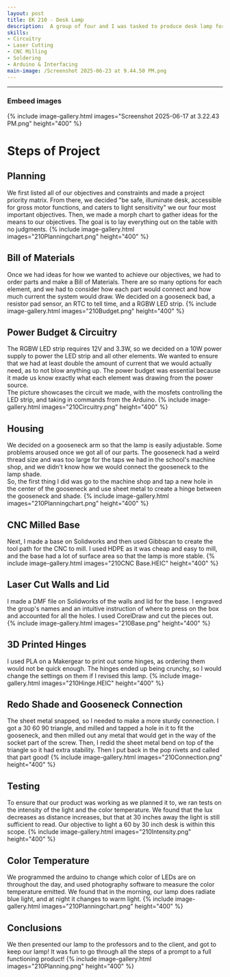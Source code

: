 ```yaml
---
layout: post
title: EK 210 - Desk Lamp
description:  A group of four and I was tasked to produce desk lamp for people with limited motor skills and light sensitivity to meet their needs. When browsing different stores like Home Depot, Amazon, or Target, the most common desk lamp is one with a standard light setting and an on/off switch. Users with limited fine motor skills may struggle to operate these types of controls, and the client prefers blue light to be emitted in the morning, and red light in the evening.
skills: 
- Circuitry
- Laser Cutting
- CNC Milling
- Soldering
- Arduino & Interfacing
main-image: /Screenshot 2025-06-23 at 9.44.50 PM.png
---
```


---
### Embeed images
{% include image-gallery.html images="Screenshot 2025-06-17 at 3.22.43 PM.png" height="400" %}

# Steps of Project

## Planning
We first listed all of our objectives and constraints and made a project priority matrix. From there, we decided "be safe, illuminate desk, accessible for gross motor functions, and caters to light sensitivity" we our four most important objectives.
Then, we made a morph chart to gather ideas for the means to our objectives. The goal is to lay everything out on the table with no judgments.
{% include image-gallery.html images="210Planningchart.png" height="400" %}   
## Bill of Materials
Once we had ideas for how we wanted to achieve our objectives, we had to order parts and make a Bill of Materials. There are so many options for each element, and we had to consider how each part would connect and how much current the system would draw. We decided on a gooseneck bad, a resistor pad sensor, an RTC to tell time, and a RGBW LED strip.
{% include image-gallery.html images="210Budget.png" height="400" %}   
## Power Budget & Circuitry
The RGBW LED strip requires 12V and 3.3W, so we decided on a 10W power supply to power the LED strip and all other elements. We wanted to ensure that we had at least double the amount of current that we would actually need, as to not blow anything up. The power budget was essential because it made us know exactly what each element was drawing from the power source.  
The picture showcases the circuit we made, with the mosfets controlling the LED strip, and taking in commands from the Arduino.
{% include image-gallery.html images="210Circuitry.png" height="400" %}   
## Housing
We decided on a gooseneck arm so that the lamp is easily adjustable. Some problems aroused once we got all of our parts. The gooseneck had a weird thread size and was too large for the taps we had in the school's machine shop, and we didn't know how we would connect the gooseneck to the lamp shade.  
So, the first thing I did was go to the machine shop and tap a new hole in the center of the gooseneck and use sheet metal to create a hinge between the gooseneck and shade.
{% include image-gallery.html images="210Planningchart.png" height="400" %}   
## CNC Milled Base
Next, I made a base on Solidworks and then used Gibbscan to create the tool path for the CNC to mill. I used HDPE as it was cheap and easy to mill, and the base had a lot of surface area so that the lamp is more stable.
{% include image-gallery.html images="210CNC Base.HEIC" height="400" %}   
## Laser Cut Walls and Lid
I made a DMF file on Solidworks of the walls and lid for the base. I engraved the group's names and an intuitive instruction of where to press on the box and accounted for all the holes. I used CorelDraw and cut the pieces out.
{% include image-gallery.html images="210Base.png" height="400" %}   
## 3D Printed Hinges
I used PLA on a Makergear to print out some hinges, as ordering them would not be quick enough. The hinges ended up being crunchy, so I would change the settings on them if I revised this lamp.
{% include image-gallery.html images="210Hinge.HEIC" height="400" %}   
## Redo Shade and Gooseneck Connection
The sheet metal snapped, so I needed to make a more sturdy connection. I got a 30 60 90 triangle, and milled and tapped a hole in it to fit the gooseneck, and then milled out any metal that would get in the way of the socket part of the screw. Then, I redid the sheet metal bend on top of the triangle so it had extra stability. Then I put back in the pop rivets and called that part good!
{% include image-gallery.html images="210Connection.png" height="400" %}   
## Testing
To ensure that our product was working as we planned it to, we ran tests on the intensity of the light and the color temperature. We found that the lux decreases as distance increases, but that at 30 inches away the light is still sufficient to read. Our objective to light a 60 by 30 inch desk is within this scope.
{% include image-gallery.html images="210Intensity.png" height="400" %}   
## Color Temperature
We programmed the arduino to change which color of LEDs are on throughout the day, and used photography software to measure the color temperature emitted. We found that in the morning, our lamp does radiate blue light, and at night it changes to warm light.
{% include image-gallery.html images="210Planningchart.png" height="400" %}   
## Conclusions
We then presented our lamp to the professors and to the client, and got to keep our lamp! It was fun to go through all the steps of a prompt to a full functioning product!
{% include image-gallery.html images="210Planning.png" height="400" %} 
